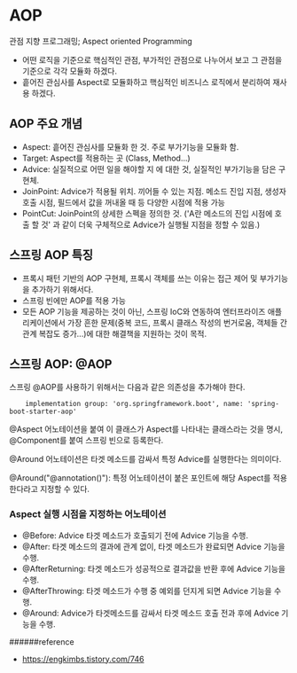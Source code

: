 # AOP
관점 지향 프로그래밍; Aspect oriented Programming

- 어떤 로직을 기준으로 핵심적인 관점, 부가적인 관점으로 나누어서 보고 그 관점을 기준으로 각각 모듈화 하겠다.
- 흩어진 관심사를 Aspect로 모듈화하고 핵심적인 비즈니스 로직에서 분리하여 재사용 하겠다.

## AOP 주요 개념
- Aspect: 흩어진 관심사를 모듈화 한 것. 주로 부가기능을 모듈화 함.
- Target: Aspect를 적용하는 곳 (Class, Method...)
- Advice: 실질적으로 어떤 일을 해야할 지 에 대한 것, 실질적인 부가기능을 담은 구현체.
- JoinPoint: Advice가 적용될 위치. 끼어들 수 있는 지점. 메소드 진입 지점, 생성자 호출 시점, 필드에서 값을 꺼내올 때 등 다양한 시점에 적용 가능
- PointCut: JoinPoint의 상세한 스펙을 정의한 것. ('A란 메소드의 진입 시점에 호출 할 것' 과 같이 더욱 구체적으로 Advice가 실행될 지점을 정할 수 있음.)

## 스프링 AOP 특징
- 프록시 패턴 기반의 AOP 구현체, 프록시 객체를 쓰는 이유는 접근 제어 및 부가기능을 추가하기 위해서다.
- 스프링 빈에만 AOP를 적용 가능
- 모든 AOP 기능을 제공하는 것이 아닌, 스프링 IoC와 연동하여 엔터프라이즈 애플리케이션에서 가장 흔한 문제(중복 코드, 프록시 클래스 작성의 번거로움, 객체들 간 관계 복잡도 증가...)에 대한 해결책을 지원하는 것이 목적.

## 스프링 AOP: @AOP
스프링 @AOP를 사용하기 위해서는 다음과 같은 의존성을 추가해야 한다.
```
    implementation group: 'org.springframework.boot', name: 'spring-boot-starter-aop'
```

@Aspect 어노테이션을 붙여 이 클래스가 Aspect를 나타내는 클래스라는 것을 명시, @Component를 붙여 스프링 빈으로 등록한다.

@Around 어노테이션은 타겟 메소드를 감싸서 특정 Advice를 실행한다는 의미이다.

@Around("@annotation()"): 특정 어노테이션이 붙은 포인트에 해당 Aspect를 적용한다라고 지정할 수 있다.

### Aspect 실행 시점을 지정하는 어노테이션
- @Before: Advice 타겟 메소드가 호출되기 전에 Advice 기능을 수행.
- @After: 타겟 메소드의 결과에 관계 없이, 타겟 메소드가 완료되면 Advice 기능을 수행.
- @AfterReturning: 타겟 메소드가 성공적으로 결과값을 반환 후에 Advice 기능을 수행.
- @AfterThrowing: 타겟 메소드가 수행 중 예외를 던지게 되면 Advice 기능을 수행.
- @Around: Advice가 타겟메소드를 감싸서 타겟 메소드 호출 전과 후에 Advice 기능을 수행.

######reference
- https://engkimbs.tistory.com/746